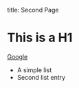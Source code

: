 title: Second Page

# This is a H1

[Google](https://google.com)

* A simple list
* Second list entry
